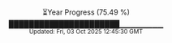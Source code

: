 <p align="center">
⏳Year Progress (75.49 %) <br>
██████████████████████▁▁▁▁▁▁▁▁ <br>
<sub>Updated: Fri, 03 Oct 2025 12:45:30 GMT</sub>
</p>

